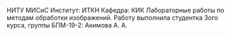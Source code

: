 НИТУ МИСиС Институт: ИТКН Кафедра: КИК Лабораторные работы по методам обработки изображений. 
Работу выполнила студентка 3ого курса, группы БПМ-19-2: Акимова А. А.
